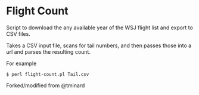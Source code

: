Flight Count
=================

Script to download the any available year of the WSJ flight list and export to CSV files.

Takes a CSV input file, scans for tail numbers, and then passes those into a url and parses the resulting count.

For example

    $ perl flight-count.pl Tail.csv

Forked/modified from @tminard